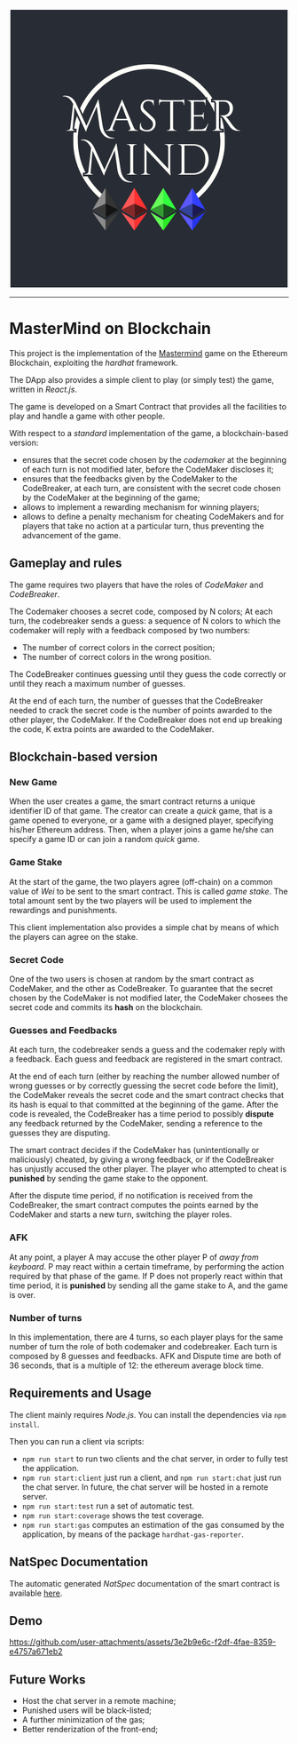 <p align="center">
  <img src="logo.png" alt="MasterMind on Ethereum logo"/>
</p>

---
# MasterMind on Blockchain
This project is the implementation of the [Mastermind](https://en.wikipedia.org/wiki/Mastermind_(board_game)) game on the Ethereum Blockchain, exploiting the *hardhat* framework.

The DApp also provides a simple client to play (or simply test) the game, written in *React.js*.

The game is developed on a Smart Contract that provides all the facilities to play and handle a game with other people.

With respect to a _standard_ implementation of the game, a blockchain-based version:
- ensures that the secret code chosen by the _codemaker_ at the beginning of each turn is not modified later, before the CodeMaker discloses it;
- ensures that the feedbacks given by the CodeMaker to the CodeBreaker, at each turn, are consistent with the secret code chosen by the CodeMaker at the beginning of the game;
- allows to implement a rewarding mechanism for winning players;
- allows to define a penalty mechanism for cheating CodeMakers and for players that take no action at a particular turn, thus preventing the advancement of the game.

## Gameplay and rules
The game requires two players that have the roles of _CodeMaker_ and _CodeBreaker_. 

The Codemaker chooses a secret code, composed by N colors; At each turn, the codebreaker sends a guess: a sequence of N colors to which the codemaker will reply with a feedback composed by two numbers:
- The number of correct colors in the correct position;
- The number of correct colors in the wrong position.

The CodeBreaker continues guessing until they guess the code correctly or until they reach a maximum number of guesses.

At the end of each turn, the number of guesses that the CodeBreaker needed to crack the secret code is the number of points awarded to the other player, the CodeMaker. If the CodeBreaker does not end up breaking the code, K extra points are awarded to the CodeMaker.

## Blockchain-based version
### New Game
When the user creates a game, the smart contract returns a unique identifier ID of that game. The creator can create a *quick* game, that is a game opened to everyone, or a game with a designed player, specifying his/her Ethereum address. Then, when a player joins a game he/she can specify a game ID or can join a random *quick* game.

### Game Stake
At the start of the game, the two players agree (off-chain) on a common value of _Wei_ to be sent to the smart contract. This is called _game stake_. The total amount sent by the two players will be used to implement the rewardings and punishments.

This client implementation also provides a simple chat by means of which the players can agree on the stake.

### Secret Code
One of the two users is chosen at random by the smart contract as CodeMaker, and the other as CodeBreaker.  To guarantee that the secret chosen by the
CodeMaker is not modified later, the CodeMaker chosees the secret code and commits its **hash** on the blockchain.

### Guesses and Feedbacks
At each turn, the codebreaker sends a guess and the codemaker reply with a feedback. Each guess and feedback are registered in the smart contract.

At the end of each turn (either by reaching the number allowed number of wrong guesses or by correctly guessing the secret code before the limit), the CodeMaker reveals the secret code and the smart contract checks that its hash is equal to that committed at the beginning of the game. After the code is revealed, the CodeBreaker has a time period to possibly **dispute** any feedback returned by the CodeMaker, sending a reference to the guesses they
are disputing. 

The smart contract decides if the CodeMaker has (unintentionally or maliciously) cheated, by giving a wrong feedback, or if the CodeBreaker has unjustly accused
the other player. The player who attempted to cheat is **punished** by sending the game stake to the opponent.

After the dispute time period, if no notification is received from the CodeBreaker, the smart contract computes
the points earned by the CodeMaker and starts a new turn, switching the player roles.

### AFK
At any point, a player A may accuse the other player P of *away from keyboard*. P may react within a certain timeframe, by performing the action required by that phase of the game. If P does not properly react within that time period, it is
**punished** by sending all the game stake to A, and the game is over.

### Number of turns
In this implementation, there are 4 turns, so each player plays for the same number of turn the role of both codemaker and codebreaker. Each turn is composed by 8 guesses and feedbacks. AFK and Dispute time are both of 36 seconds, that is a multiple of 12: the ethereum average block time.

## Requirements and Usage
The client mainly requires *Node.js*. 
You can install the dependencies via `npm install`.

Then you can run a client via scripts:
- `npm run start` to run two clients and the chat server, in order to fully test the application.
- `npm run start:client` just run a client, and `npm run start:chat` just run the chat server. In future, the chat server will be hosted in a remote server.
- `npm run start:test` run a set of automatic test.
- `npm run start:coverage` shows the test coverage.
- `npm run start:gas` computes an estimation of the gas consumed by the application, by means of the package `hardhat-gas-reporter`.

## NatSpec Documentation
The automatic generated *NatSpec* documentation of the smart contract is available [here](./docs/MasterMind.md).

## Demo
https://github.com/user-attachments/assets/3e2b9e6c-f2df-4fae-8359-e4757a671eb2


## Future Works
- Host the chat server in a remote machine;
- Punished users will be black-listed;
- A further minimization of the gas;
- Better renderization of the front-end;

